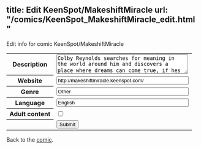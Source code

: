 title: Edit KeenSpot/MakeshiftMiracle
url: "/comics/KeenSpot_MakeshiftMiracle_edit.html"
---
Edit info for comic KeenSpot/MakeshiftMiracle

<form name="comic" action="http://gaepostmail.appspot.com/comic/" method="post">
<table class="comicinfo">
<tr>
<th>Description</th><td><textarea name="description" cols="40" rows="3">Colby Reynolds searches for meaning in the world around him and discovers a place where dreams can come true, if hes willing to pay the price.</textarea></td>
</tr>
<tr>
<th>Website</th><td><input type="text" name="url" value="http://makeshiftmiracle.keenspot.com/" size="40"/></td>
</tr>
<tr>
<th>Genre</th><td><input type="text" name="genre" value="Other" size="40"/></td>
</tr>
<tr>
<th>Language</th><td><input type="text" name="language" value="English" size="40"/></td>
</tr>
<tr>
<th>Adult content</th><td><input type="checkbox" name="adult" value="adult" /></td>
</tr>
<tr>
<th></th><td>
<input type="hidden" name="comic" value="KeenSpot_MakeshiftMiracle" />
<input type="submit" name="submit" value="Submit" />
</td>
</tr>
</table>
</form>

Back to the [comic](KeenSpot_MakeshiftMiracle.html).

